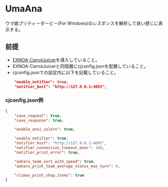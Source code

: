 # UmaAna
ウマ娘プリティーダービー(For Windows)のレスポンスを解析して良い感じに表示する。


## 前提
- [EXNOA-CarrotJuicer](https://github.com/CNA-Bld/EXNOA-CarrotJuicer)を導入していること。
- EXNOA-CarrotJuicerと同階層にcjconfig.jsonを配置していること。
- cjconfig.jsonでの設定内に以下を記載していること。
```json
    "enable_notifier": true,
	"notifier_host": "http://127.0.0.1:4693",
```

### cjconfig.json例
```json
{
	"save_request": true,
	"save_response": true,

	"enable_ansi_colors": true, 

	"enable_notifier": true,
	"notifier_host": "http://127.0.0.1:4693",
	"notifier_connection_timeout_msec": 100,
	"notifier_print_error": true,

	"aoharu_team_sort_with_speed": true,
	"aoharu_print_team_average_status_max_turn": 0,

	"climax_print_shop_items": true
}
```

